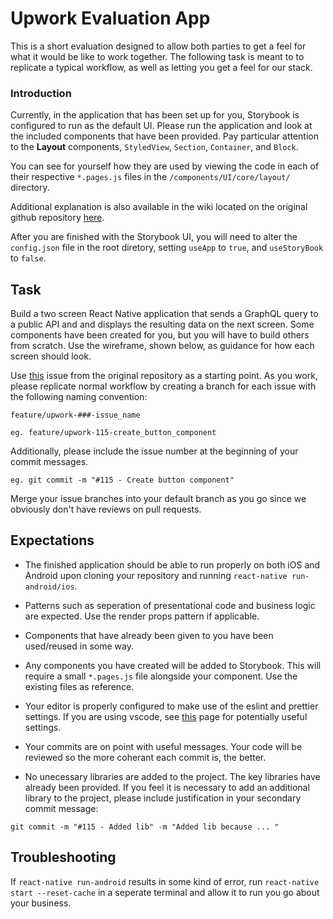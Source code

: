# Upwork Evaluation App

This is a short evaluation designed to allow both parties to get a feel for what it would be like to work together. The following task is meant to to replicate a typical workflow, as well as letting you get a feel for our stack.

### Introduction

Currently, in the application that has been set up for you, Storybook is configured to run as the default UI. Please run the application and look at the included components that have been provided. Pay particular attention to the **Layout** components, `StyledView`, `Section`, `Container`, and `Block`.

You can see for yourself how they are used by viewing the code in each of their respective `*.pages.js` files in the `/components/UI/core/layout/` directory.

Additional explanation is also available in the wiki located on the original github repository [here](https://github.com/carecrew/upwork/wiki/Layout-Components).

After you are finished with the Storybook UI, you will need to alter the `config.json` file in the root diretory, setting `useApp` to `true`, and `useStoryBook` to `false`.

## Task

Build a two screen React Native application that sends a GraphQL query to a public API and and displays the resulting data on the next screen. Some components have been created for you, but you will have to build others from scratch. Use the wireframe, shown below, as guidance for how each screen should look.

Use [this](https://github.com/carecrew/upwork/issues/2) issue from the original repository as a starting point. As you work, please replicate normal workflow by creating a branch for each issue with the following naming convention:

```
feature/upwork-###-issue_name

eg. feature/upwork-115-create_button_component
```

Additionally, please include the issue number at the beginning of your commit messages.

```
eg. git commit -m "#115 - Create button component"
```

Merge your issue branches into your default branch as you go since we obviously don't have reviews on pull requests.

## Expectations

- The finished application should be able to run properly on both iOS and Android upon cloning your repository and running `react-native run-android/ios`.

- Patterns such as seperation of presentational code and business logic are expected. Use the render props pattern if applicable.

- Components that have already been given to you have been used/reused in some way.

- Any components you have created will be added to Storybook. This will require a small `*.pages.js` file alongside your component. Use the existing files as reference.

- Your editor is properly configured to make use of the eslint and prettier settings. If you are using vscode, see [this](https://github.com/carecrew/upwork/wiki/VSCode-Settings) page for potentially useful settings.

- Your commits are on point with useful messages. Your code will be reviewed so the more coherant each commit is, the better.

- No unecessary libraries are added to the project. The key libraries have already been provided. If you feel it is necessary to add an additional library to the project, please include justification in your secondary commit message:

```
git commit -m "#115 - Added lib" -m "Added lib because ... "
```

## Troubleshooting

If `react-native run-android` results in some kind of error, run `react-native start --reset-cache` in a seperate terminal and allow it to run you go about your business.
